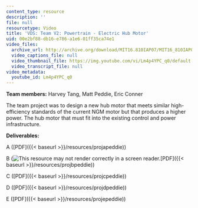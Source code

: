 ```yaml
---
content_type: resource
description: ''
file: null
resourcetype: Video
title: 'VDS: Team V2: Powertrain - Electric Hub Motor'
uid: 00e2bf88-db16-e786-a1e6-01ff35ca74e1
video_files:
  archive_url: http://archive.org/download/MIT16.810IAP07/MIT16_810IAP07team_v2_300k.mp4
  video_captions_file: null
  video_thumbnail_file: https://img.youtube.com/vi/Lm4p4YPC_q0/default.jpg
  video_transcript_file: null
video_metadata:
  youtube_id: Lm4p4YPC_q0
---
```


**Team members:** Harvey Tang, Matt Peddie, Eric Conner

The team project was to design a new hub motor that meets similar high-efficiency standards of the current NGM motor but that produces a higher power. The hub motor that must fit into the existing control and power infrastructure.

**Deliverables:**

A ([PDF]({{< baseurl >}}/resources/projapeddie))

B (![This resource may not render correctly in a screen reader.](/images/inacessible.gif)[PDF]({{< baseurl >}}/resources/projbpeddie))

C ([PDF]({{< baseurl >}}/resources/projcpeddie))

D ([PDF]({{< baseurl >}}/resources/projdpeddie))

E ([PDF]({{< baseurl >}}/resources/projepeddie))